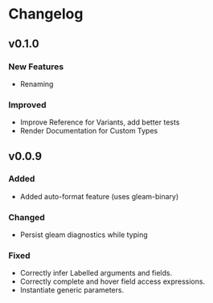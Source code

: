 # Changelog

## v0.1.0

### New Features

- Renaming

### Improved

- Improve Reference for Variants, add better tests
- Render Documentation for Custom Types


## v0.0.9

### Added

- Added auto-format feature (uses gleam-binary)

### Changed

- Persist gleam diagnostics while typing

### Fixed

- Correctly infer Labelled arguments and fields.
- Correctly complete and hover field access expressions.
- Instantiate generic parameters.